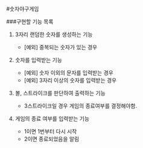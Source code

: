 #숫자야구게임  

###구현할 기능 목록
1. 3자리 랜덤한 숫자를 생성하는 기능  
    * [예외] 중복되는 숫자가 있는 경우  
    
2. 숫자를 입력받는 기능  
    * [예외] 숫자 이외의 문자를 입력받는 경우
    * [예외] 3자리 이상의 숫자를 입력받는 경우  

3. 볼, 스트라이크를 판단하여 출력하는 기능  
    * 3스트라이크일 경우 게임의 종료여부를 결정해야함.  
4. 게임의 종료 여부를 입력받는 기능  
    * 1이면 1번부터 다시 시작  
    * 2이면 종료되었음을 알림
       
   
    

